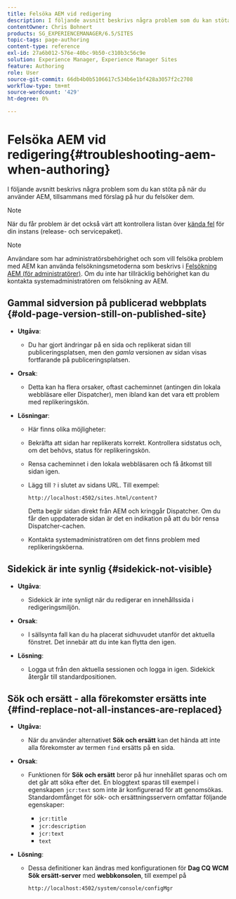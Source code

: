 ```yaml
---
title: Felsöka AEM vid redigering
description: I följande avsnitt beskrivs några problem som du kan stöta på när du använder AEM, tillsammans med förslag på hur du felsöker dem.
contentOwner: Chris Bohnert
products: SG_EXPERIENCEMANAGER/6.5/SITES
topic-tags: page-authoring
content-type: reference
exl-id: 27a6b012-576e-40bc-9b50-c310b3c56c9e
solution: Experience Manager, Experience Manager Sites
feature: Authoring
role: User
source-git-commit: 66db4b0b5106617c534b6e1bf428a3057f2c2708
workflow-type: tm+mt
source-wordcount: '429'
ht-degree: 0%

---
```


# Felsöka AEM vid redigering{#troubleshooting-aem-when-authoring}

I följande avsnitt beskrivs några problem som du kan stöta på när du använder AEM, tillsammans med förslag på hur du felsöker dem.

>[!NOTE]
>
>När du får problem är det också värt att kontrollera listan över [kända fel](/help/release-notes/release-notes.md) för din instans (release- och servicepaket).

>[!NOTE]
>
>Användare som har administratörsbehörighet och som vill felsöka problem med AEM kan använda felsökningsmetoderna som beskrivs i [Felsökning AEM (för administratörer)](/help/sites-administering/troubleshoot.md). Om du inte har tillräcklig behörighet kan du kontakta systemadministratören om felsökning av AEM.

## Gammal sidversion på publicerad webbplats {#old-page-version-still-on-published-site}

* **Utgåva**:

   * Du har gjort ändringar på en sida och replikerat sidan till publiceringsplatsen, men den *gamla* versionen av sidan visas fortfarande på publiceringsplatsen.

* **Orsak**:

   * Detta kan ha flera orsaker, oftast cacheminnet (antingen din lokala webbläsare eller Dispatcher), men ibland kan det vara ett problem med replikeringskön.

* **Lösningar**:

   * Här finns olika möjligheter:
   * Bekräfta att sidan har replikerats korrekt. Kontrollera sidstatus och, om det behövs, status för replikeringskön.
   * Rensa cacheminnet i den lokala webbläsaren och få åtkomst till sidan igen.
   * Lägg till `?` i slutet av sidans URL. Till exempel:

     `http://localhost:4502/sites.html/content?`

     Detta begär sidan direkt från AEM och kringgår Dispatcher. Om du får den uppdaterade sidan är det en indikation på att du bör rensa Dispatcher-cachen.

   * Kontakta systemadministratören om det finns problem med replikeringsköerna.

## Sidekick är inte synlig {#sidekick-not-visible}

* **Utgåva**:

   * Sidekick är inte synligt när du redigerar en innehållssida i redigeringsmiljön.

* **Orsak**:

   * I sällsynta fall kan du ha placerat sidhuvudet utanför det aktuella fönstret. Det innebär att du inte kan flytta den igen.

* **Lösning**:

   * Logga ut från den aktuella sessionen och logga in igen. Sidekick återgår till standardpositionen.

## Sök och ersätt - alla förekomster ersätts inte {#find-replace-not-all-instances-are-replaced}

* **Utgåva:**

   * När du använder alternativet **Sök och ersätt** kan det hända att inte alla förekomster av termen `find` ersätts på en sida.

* **Orsak**:

   * Funktionen för **Sök och ersätt** beror på hur innehållet sparas och om det går att söka efter det. En bloggtext sparas till exempel i egenskapen `jcr:text` som inte är konfigurerad för att genomsökas. Standardomfånget för sök- och ersättningsservern omfattar följande egenskaper:

      * `jcr:title`
      * `jcr:description`
      * `jcr:text`
      * `text`

* **Lösning**:

   * Dessa definitioner kan ändras med konfigurationen för **Dag CQ WCM Sök ersätt-server** med **webbkonsolen**, till exempel på

     `http://localhost:4502/system/console/configMgr`
